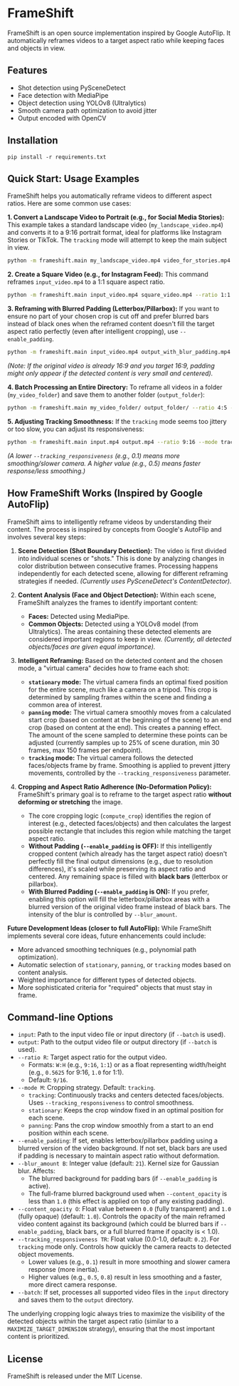 # FrameShift

FrameShift is an open source implementation inspired by Google AutoFlip. It automatically reframes
videos to a target aspect ratio while keeping faces and objects in view.

## Features

- Shot detection using PySceneDetect
- Face detection with MediaPipe
- Object detection using YOLOv8 (Ultralytics)
- Smooth camera path optimization to avoid jitter
- Output encoded with OpenCV

## Installation

```
pip install -r requirements.txt
```

## Quick Start: Usage Examples

FrameShift helps you automatically reframe videos to different aspect ratios. Here are some common use cases:

**1. Convert a Landscape Video to Portrait (e.g., for Social Media Stories):**
   This example takes a standard landscape video (`my_landscape_video.mp4`) and converts it to a 9:16 portrait format, ideal for platforms like Instagram Stories or TikTok. The `tracking` mode will attempt to keep the main subject in view.

   ```bash
   python -m frameshift.main my_landscape_video.mp4 video_for_stories.mp4 --ratio 9:16 --mode tracking
   ```

**2. Create a Square Video (e.g., for Instagram Feed):**
   This command reframes `input_video.mp4` to a 1:1 square aspect ratio.

   ```bash
   python -m frameshift.main input_video.mp4 square_video.mp4 --ratio 1:1 --mode tracking
   ```

**3. Reframing with Blurred Padding (Letterbox/Pillarbox):**
   If you want to ensure no part of your chosen crop is cut off and prefer blurred bars instead of black ones when the reframed content doesn't fill the target aspect ratio perfectly (even after intelligent cropping), use `--enable_padding`.

   ```bash
   python -m frameshift.main input_video.mp4 output_with_blur_padding.mp4 --ratio 16:9 --mode stationary --enable_padding --blur_amount 35
   ```
   *(Note: If the original video is already 16:9 and you target 16:9, padding might only appear if the detected content is very small and centered).*

**4. Batch Processing an Entire Directory:**
   To reframe all videos in a folder (`my_video_folder`) and save them to another folder (`output_folder`):

   ```bash
   python -m frameshift.main my_video_folder/ output_folder/ --ratio 4:5 --mode panning --batch
   ```

**5. Adjusting Tracking Smoothness:**
   If the `tracking` mode seems too jittery or too slow, you can adjust its responsiveness:

   ```bash
   python -m frameshift.main input.mp4 output.mp4 --ratio 9:16 --mode tracking --tracking_responsiveness 0.1
   ```
   *(A lower `--tracking_responsiveness` (e.g., 0.1) means more smoothing/slower camera. A higher value (e.g., 0.5) means faster response/less smoothing.)*


## How FrameShift Works (Inspired by Google AutoFlip)

FrameShift aims to intelligently reframe videos by understanding their content. The process is inspired by concepts from Google's AutoFlip and involves several key steps:

1.  **Scene Detection (Shot Boundary Detection):**
    The video is first divided into individual scenes or "shots." This is done by analyzing changes in color distribution between consecutive frames. Processing happens independently for each detected scene, allowing for different reframing strategies if needed. *(Currently uses PySceneDetect's ContentDetector).*

2.  **Content Analysis (Face and Object Detection):**
    Within each scene, FrameShift analyzes the frames to identify important content:
    *   **Faces:** Detected using MediaPipe.
    *   **Common Objects:** Detected using a YOLOv8 model (from Ultralytics).
    The areas containing these detected elements are considered important regions to keep in view. *(Currently, all detected objects/faces are given equal importance).*

3.  **Intelligent Reframing:**
    Based on the detected content and the chosen mode, a "virtual camera" decides how to frame each shot:
    *   **`stationary` mode:** The virtual camera finds an optimal fixed position for the entire scene, much like a camera on a tripod. This crop is determined by sampling frames within the scene and finding a common area of interest.
    *   **`panning` mode:** The virtual camera smoothly moves from a calculated start crop (based on content at the beginning of the scene) to an end crop (based on content at the end). This creates a panning effect. The amount of the scene sampled to determine these points can be adjusted (currently samples up to 25% of scene duration, min 30 frames, max 150 frames per endpoint).
    *   **`tracking` mode:** The virtual camera follows the detected faces/objects frame by frame. Smoothing is applied to prevent jittery movements, controlled by the `--tracking_responsiveness` parameter.

4.  **Cropping and Aspect Ratio Adherence (No-Deformation Policy):**
    FrameShift's primary goal is to reframe to the target aspect ratio **without deforming or stretching** the image.
    *   The core cropping logic (`compute_crop`) identifies the region of interest (e.g., detected faces/objects) and then calculates the largest possible rectangle that includes this region while matching the target aspect ratio.
    *   **Without Padding (`--enable_padding` is OFF):** If this intelligently cropped content (which already has the target aspect ratio) doesn't perfectly fill the final output dimensions (e.g., due to resolution differences), it's scaled while preserving its aspect ratio and centered. Any remaining space is filled with **black bars** (letterbox or pillarbox).
    *   **With Blurred Padding (`--enable_padding` is ON):** If you prefer, enabling this option will fill the letterbox/pillarbox areas with a blurred version of the original video frame instead of black bars. The intensity of the blur is controlled by `--blur_amount`.

**Future Development Ideas (closer to full AutoFlip):**
While FrameShift implements several core ideas, future enhancements could include:
*   More advanced smoothing techniques (e.g., polynomial path optimization).
*   Automatic selection of `stationary`, `panning`, or `tracking` modes based on content analysis.
*   Weighted importance for different types of detected objects.
*   More sophisticated criteria for "required" objects that must stay in frame.

## Command-line Options

*   `input`: Path to the input video file or input directory (if `--batch` is used).
*   `output`: Path to the output video file or output directory (if `--batch` is used).
*   `--ratio R`: Target aspect ratio for the output video.
    *   Formats: `W:H` (e.g., `9:16`, `1:1`) or as a float representing width/height (e.g., `0.5625` for 9:16, `1.0` for 1:1).
    *   Default: `9/16`.
*   `--mode M`: Cropping strategy. Default: `tracking`.
    *   `tracking`: Continuously tracks and centers detected faces/objects. Uses `--tracking_responsiveness` to control smoothness.
    *   `stationary`: Keeps the crop window fixed in an optimal position for each scene.
    *   `panning`: Pans the crop window smoothly from a start to an end position within each scene.
*   `--enable_padding`: If set, enables letterbox/pillarbox padding using a blurred version of the video background. If not set, black bars are used if padding is necessary to maintain aspect ratio without deformation.
*   `--blur_amount B`: Integer value (default: `21`). Kernel size for Gaussian blur. Affects:
    *   The blurred background for padding bars (if `--enable_padding` is active).
    *   The full-frame blurred background used when `--content_opacity` is less than `1.0` (this effect is applied on top of any existing padding).
*   `--content_opacity O`: Float value between `0.0` (fully transparent) and `1.0` (fully opaque) (default: `1.0`). Controls the opacity of the main reframed video content against its background (which could be blurred bars if `--enable_padding`, black bars, or a full blurred frame if opacity is < 1.0).
*   `--tracking_responsiveness TR`: Float value (0.0-1.0, default: `0.2`). For `tracking` mode only. Controls how quickly the camera reacts to detected object movements.
    *   Lower values (e.g., `0.1`) result in more smoothing and slower camera response (more inertia).
    *   Higher values (e.g., `0.5`, `0.8`) result in less smoothing and a faster, more direct camera response.
*   `--batch`: If set, processes all supported video files in the `input` directory and saves them to the `output` directory.

The underlying cropping logic always tries to maximize the visibility of the detected objects within the target aspect ratio (similar to a `MAXIMIZE_TARGET_DIMENSION` strategy), ensuring that the most important content is prioritized.

## License

FrameShift is released under the MIT License.
